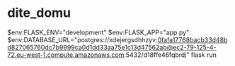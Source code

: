 # dite_domu

$env:FLASK_ENV="development"
$env:FLASK_APP="app.py"
$env:DATABASE_URL="postgres://xdejergsdhhzyv:0fafa17768bacb33d48bd827065760dc7b9999ca0d1dd33aa75e1c13d47562ab@ec2-79-125-4-72.eu-west-1.compute.amazonaws.com:5432/d18ffe46fqbrdj"
flask run